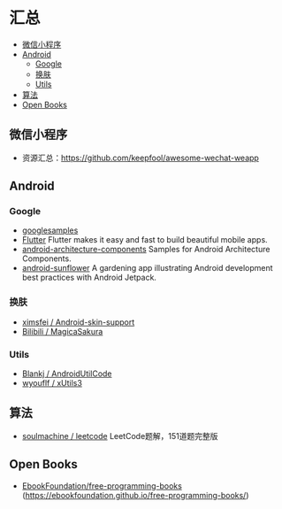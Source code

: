 # 汇总

* [微信小程序](#微信小程序)
* [Android](#android)
  * [Google](#google)
  * [换肤](#换肤)
  * [Utils](#utils)
* [算法](#算法)
* [Open Books](#open)

## 微信小程序
* 资源汇总：https://github.com/keepfool/awesome-wechat-weapp

## Android

### Google
* [googlesamples](https://github.com/googlesamples)
* [Flutter](https://github.com/flutter/flutter) Flutter makes it easy and fast to build beautiful mobile apps.
* [android-architecture-components](https://github.com/googlesamples/android-architecture-components) Samples for Android Architecture Components.
* [android-sunflower](https://github.com/googlesamples/android-sunflower) A gardening app illustrating Android development best practices with Android Jetpack.
### 换肤
* [ximsfei / Android-skin-support](https://github.com/ximsfei/Android-skin-support) 
* [Bilibili / MagicaSakura](https://github.com/Bilibili/MagicaSakura)
### Utils
* [Blankj / AndroidUtilCode](https://github.com/Blankj/AndroidUtilCode)
* [wyouflf / xUtils3](https://github.com/wyouflf/xUtils3)

## 算法
* [soulmachine / leetcode](https://github.com/soulmachine/leetcode) LeetCode题解，151道题完整版

## Open Books
* [EbookFoundation/free-programming-books](https://github.com/EbookFoundation/free-programming-books) (https://ebookfoundation.github.io/free-programming-books/)

